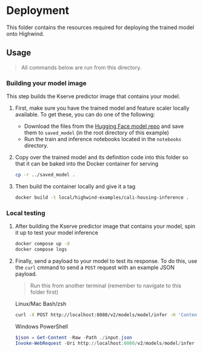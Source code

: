 # Deployment

This folder contains the resources required for deploying the trained model onto Highwind.

## Usage

> All commands below are run from this directory.

### Building your model image

This step builds the Kserve predictor image that contains your model.

1. First, make sure you have the trained model and feature scaler locally available. To get these, you can do one of the following:
    - Download the files from the [Hugging Face model repo](https://huggingface.co/MelioAI/california-housing) and save them to `saved_model` (in the root directory of this example)
    - Run the train and inference notebooks located in the `notebooks` directory.

1. Copy over the trained model and its definition code into this folder so that it can be baked into the Docker container for serving

    ```bash
    cp -r ../saved_model .
    ```

1. Then build the container locally and give it a tag

    ```bash
    docker build -t local/highwind-examples/cali-housing-inference .
    ```

### Local testing

1. After building the Kserve predictor image that contains your model, spin it up to test your model inference

    ```bash
    docker compose up -d
    docker compose logs
    ```

1. Finally, send a payload to your model to test its response. To do this, use the `curl` cmmand to send a `POST` request with an example JSON payload.

    > Run this from another terminal (remember to navigate to this folder first)

    Linux/Mac Bash/zsh

    ```bash
    curl -X POST http://localhost:8080/v2/models/model/infer -H 'Content-Type: application/json' -d @./input.json
    ```

    Windows PowerShell

    ```PowerShell
    $json = Get-Content -Raw -Path ./input.json
    Invoke-WebRequest -Uri http://localhost:8080/v2/models/model/infer -Method Post -ContentType 'application/json' -Body $json
    ```
